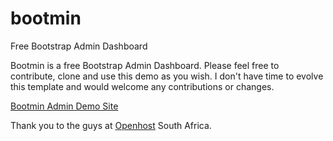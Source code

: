 # bootmin
Free Bootstrap Admin Dashboard 
<p>Bootmin is a free Bootstrap Admin Dashboard. Please feel free to contribute, clone and use this demo as you wish. I don't have time to evolve this template and would welcome any contributions or changes.</p>

<a href="https://www.openhost.co.za/download/bootmin/" title="Bootmin Demo" target="_blank">Bootmin Admin Demo Site</a>

<p>Thank you to the guys at <a href="https://www.openhost.co.za/" title="Web hosting" target="_blank">Openhost</a> South Africa.
